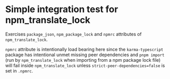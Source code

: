 # Simple integration test for npm_translate_lock

Exercises `package_json`, `npm_package_lock` and `npmrc` attributes of `npm_translate_lock`.

`npmrc` attribute is intentionally load bearing here since the `karma-typescript` package has
intentional unmet missing peer dependencies and `pnpm import` (run by `npm_translate_lock` when
importing from a npm package lock file) will fail inside `npm_translate_lock` unless
`strict-peer-dependencies=false` is set in `.npmrc`.
